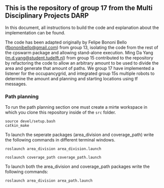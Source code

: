 ## This is the repository of group 17 from the Multi Disciplinary Projects DARP
In this document, all instructions to build the code and explanation about the implementation can be found.

The code has been adapted originally by Felipe Bononi Bello (fbononibello@gmail.com) from group 13, isolating the code from the rest of the cpswarm package and allowing stand-alone execution. Ming Da Yang (m.d.yang@student.tudelft.nl) from group 15 contributed to the repository by refactoring the code to allow an arbitrary amount to be used to divide the area and generate that amount of paths. We group 17 have implemented a listener for the occupancygrid, and integrated group 15s multiple robots to determine the amount and planning and starting locations using tf messages.

### Path planning

To run the path planning section one must create a mirte workspace in which you clone this repository inside of the `src` folder.
```
source devel/setup.bash
catkin_make
```
To launch the seperate packages (area_division and coverage_path) write the following commands in different terminal windows.

```
roslaunch area_division area_division.launch
```

```
roslaunch coverage_path coverage_path.launch
```

To launch both the area_division and coverage_path packages write the following commands:

```
roslaunch area_division area_path.launch
```





<!-- As input publish to topic `area_division/robots' -->

